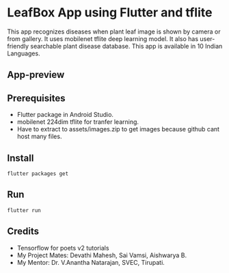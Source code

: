 # LeafBox App using Flutter and tflite

This app recognizes diseases when plant leaf image is shown by camera or from gallery. It uses mobilenet tflite deep learning model. It also has user-friendly searchable plant disease database. This app is available in 10 Indian Languages. 

## App-preview


## Prerequisites

- Flutter package in Android Studio.
- mobilenet 224dim tflite for tranfer learning.
- Have to extract to assets/images.zip to get images because github cant host many files.


## Install 

```
flutter packages get
```

## Run

```
flutter run
```

## Credits

- Tensorflow for poets v2 tutorials
- My Project Mates: Devathi Mahesh, Sai Vamsi, Aishwarya B.
- My Mentor: Dr. V.Anantha Natarajan, SVEC, Tirupati.
